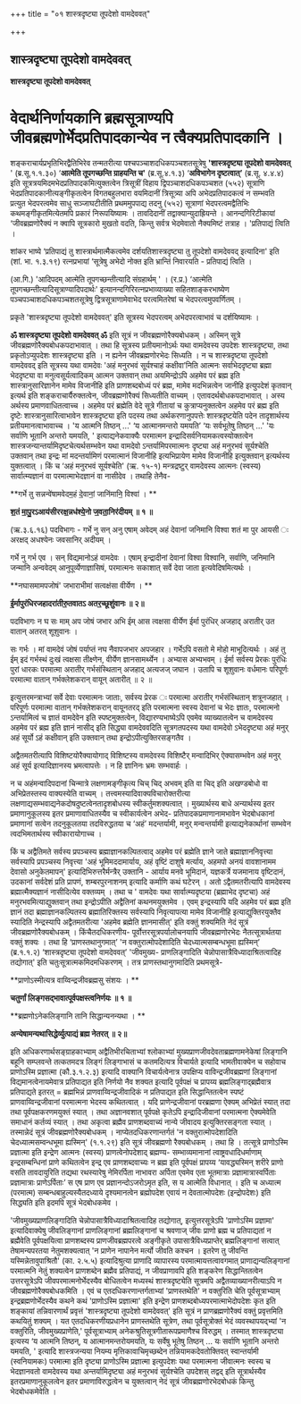 +++
title = "०१ शास्त्रदृष्ट्या तूपदेशो वामदेववत्"

+++


## शास्त्रदृष्ट्या तूपदेशो वामदेववत्

**शास्त्रदृष्ट्या तूपदेशो वामदेववत्**

# वेदार्थनिर्णायकानि ब्रह्मसूत्राण्यपि जीवब्रह्मणोर्भेदप्रतिपादकान्येव न त्वैक्यप्रतिपादकानि । 

शङ्कराचार्यप्रभृतिभिरद्वैतिभिरेव तन्मतरीत्या पश्चपञ्चाशदधिकपञ्चशतसूत्रेषु **'शास्त्रदृष्ट्या तूपदेशो वामदेववत्** ' (ब्र.सू.१.१.३०) ‘**आत्मेति तूपगच्छन्ति ग्राहयन्ति च'** (ब्र.सू.४.१.३) ‘**अविभागेन दृष्टत्वात्’** (ब्र.सू. ४.४.४) इति सूत्रत्रयमिदमभेदप्रतिपादकमित्युक्तत्वेन त्रिसूत्रीं विहाय द्विपञ्चाशदधिकपञ्चशत (५५२) सूत्राणि भेदप्रतिपादकानीत्यङ्गीकृतत्वेन विगतबहुलभारा वयमिदानीं त्रिसूत्र्या अपि अभेदप्रतिपादकत्वं न सम्भवति प्रत्युत भेदपरत्वमेव साधु सञ्जाघटीतीति प्रथममुपपाद्य तदनु (५५२) सूत्राणां भेदपरत्वमद्वैतिभिः कथमङ्गीकृतमित्येतमपि प्रकारं निरूपयिष्यामः । तावदिदानीं तद्वाक्यान्युदाह्रियन्ते । आनन्दगिरिटीकायां ‘जीवब्रह्मणोरैक्यं न क्वापि सूत्रकारो मुखतो वदति, किन्तु सर्वत्र भेदमेवातो नैक्यमिष्टं तत्राह । 'प्रतिपाद्यं त्विति ।

शांकर भाष्ये ‘प्रतिपाद्यं तु शास्त्रार्थमात्मैकत्वमेव दर्शयतिशास्त्रदृष्ट्या तु तूपदेशो वामदेववद् इत्यादिना' इति (शां. भा. १.३.१९) रत्नप्रभायां ‘सूत्रेषु अभेदो नोक्त इति भ्रान्तिं निवारयति - प्रतिपाद्यं त्विति ।

(आ.गि.) 'आदिपदम् आत्मेति तूपगच्छन्तीत्यादि संग्रहार्थम् ' । (र.प्र.) ‘आत्मेति तूपगच्छन्तीत्यादिसूत्राण्यादिपदार्थः' इत्यानन्दगिरिरत्नप्रभाव्याख्या सहितशाङ्करभाष्येण पञ्चपञ्चाशदधिकपञ्चशतसूत्रेषु द्वित्रसूत्राणामेवाभेद परत्वमितरेषां च भेदपरत्वमुपवर्णितम् ।

प्रकृते 'शास्त्रदृष्ट्या तूपदेशो वामदेववत्' इति सूत्रस्य भेदपरत्वम् अभेदपरत्वाभावं च दर्शयिष्यामः ।

**ॐ शास्त्रदृष्ट्या तूपदेशो वामदेववत् ॐ** इति सूत्रं न जीवब्रह्मणोरैक्यबोधकम् । अस्मिन् सूत्रे जीवब्रह्मणोरैक्यबोधकपदाभावात् । तथा हि सूत्रस्य प्रतीयमानोऽर्थः यथा वामदेवस्य उपदेशः शास्त्रदृष्ट्या, तथा प्रकृतोऽप्युपदेशः शास्त्रदृष्ट्या इति । न ह्यनेन जीवब्रह्मणोरभेदः सिध्यति । न च शास्त्रदृष्ट्या तूपदेशो वामदेववद् इति सूत्रस्य यथा वामदेवः 'अहं मनुरभवं सूर्यश्चाहं कक्षीवा’निति आत्मनः सर्वाभेददृष्ट्या ब्रह्मा भेददृष्ट्या वा मनुत्वसूर्यत्वादिकम् आत्मन उक्तवान् तथा अयमिन्द्रोऽपि अहमेव परं ब्रह्म इति शास्त्रानुसारिज्ञानेन मामेव विजानीहि इति प्राणशब्दबोध्यं परं ब्रह्म, मामेव मदभिन्नत्वेन जानीहि इत्युपदेशं कृतवान् इत्यर्थ इति शङ्कराचार्यैरुक्तत्वेन, जीवब्रह्मणोरैक्यं सिध्यतीति वाच्यम् । एतावदर्थबोधकपदाभावात् । अस्य अर्थस्य प्रमाणवाधितत्वाच्च । अहमेव परं ब्रह्मेति वेदे सूत्रे गीतायां च कुत्राप्यनुक्तत्वेन अहमेव परं ब्रह्म इति दृष्टेः शास्त्रानुसारित्वाभावेन शास्त्रदृष्ट्या इति पदस्य तथा अर्थकरणानुपपत्तेः शास्त्रदृष्टयेति पदेन तादृशार्थस्य प्रतीयमानत्वाभावाच्च । 'य आत्मनि तिष्ठन् ...' ‘य आत्मानमन्तरो यमयति’ ‘यः सर्वभूतेषु तिष्ठन् ...' 'यः सर्वाणि भूतानि अन्तरो यमयति, ' इत्याद्यनेकवाक्यैः परमात्मन इन्द्रादिसर्वनियामकत्वस्योक्तत्वेन शास्त्रजन्यान्तर्यामिदृष्टचेत्यर्थसम्भवेन यथा वामदेवो ऽन्तर्यामिपरमात्मनः दृष्ट्या अहं मनुरभवं सूर्यश्चेति उक्तवान् तथा इन्द्रः मां मदन्तर्यामिणं परमात्मानं विजानीहि इत्यभिप्रायेण मामेव विजानीहि इत्युक्तवान् इत्यर्थस्य युक्तत्वात् । किं च ‘अहं मनुरभवं सूर्यश्चेति' (ऋ. १५-१) मन्त्रद्रष्टुर् वामदेवस्य आत्मनः (स्वस्य) सार्वात्म्यज्ञानं वा परमात्माभेदज्ञानं वा नासीदेव । तथाहि तेनैव-

**गर्भे तु सन्नन्वे॑षामवेदम॒हं दे॒वानां॒ जानि॑मानि॒ विश्वा॑ । **

**श॒तं मा॒पु॒रऽआय॑सीररक्ष॒न्नध॑श्ये॒नो ज॒वता॒निर॑दीयम् ॥ १ ॥**

(ऋ.३.६.१६) पदविभागः - गर्भे नु सन् अनु एषाम् अवेदम् अहं देवानां जनिमानि विश्वा शतं मा पुर आयसी ः अरक्षद् अधश्येनः जवसानिर् अदीयम् ।

गर्भे नु गर्भ एव । सन् विद्यमानोऽहं वामदेवः । एषाम् इन्द्रादीनां देवानां विश्वा विश्वानि, सर्वाणि, जनिमानि जन्मानि अन्ववेदम् आनुपूर्व्येणाज्ञासिषं, परमात्मनः सकाशात् सर्वे देवा जाता इत्यवेदिषमित्यर्थः ।

**नघासमामपजोषं' जभाराभीमा॑ सत्वक्ष॑सा वीर्येण । **

**ई॒र्मापुरंधिरजहादरा॑तीरु॒तवातऽ अतर॒च्छूशु॑वानः ॥ २॥**

पदविभागः न घ सः माम् अप जोषं जभार अभि ईम् आस त्वक्षसा वीर्येण ईर्मा पुरंधिर् अजहाद् अरातीर् उत वातान् अतरत् शूशुवानः ।

सः गर्भः । मां वामदेवं जोषं पर्याप्तं नघ नैवापजभार अपजहार । गर्भेऽपि वसतो मे मोहो माभूदित्यर्थः । अहं तु ईम् इदं गर्भस्थं दुःखं त्वक्षसा तीक्ष्णेन, वीर्येण ज्ञानसामर्थ्येन । अभ्यास अभ्यभवम् । ईर्मा सर्वस्य प्रेरकः पुरंधिः पुरां धारकः परमात्मा अरातीर् गर्भसंस्थितान् अजहाद् अत्यजज् जघान । उतापि च शूशुवानः वर्धमानः परिपूर्णः परमात्मा वातान् गर्भक्लेशकरान् वायून् अतारीत् ॥ २ ॥

इत्युत्तरमन्त्राभ्यां सर्वे देवाः परमात्मनः जाताः, सर्वस्य प्रेरक ः परमात्मा अरातीर् गर्भसंस्थितान् शत्रूनजहात् । परिपूर्णः परमात्मा वातान् गर्भक्लेशकरान् वायूनतरद् इति परमात्मना स्वस्य देवानां च भेदः ज्ञातः, परमात्मनो ऽन्तर्यामित्वं च ज्ञातं वामदेवेन इति स्पष्टमुक्तत्वेन, विद्यारण्यभाष्येऽपि एवमेव व्याख्यातत्वेन च वामदेवस्य अहमेव परं ब्रह्म इति ज्ञानं नासीद् इति सिद्ध्या वामदेववदिति सूत्रगतपदस्य यथा वामदेवो ऽभेददृष्ट्या अहं मनुर् अहं सूर्यो ऽहं कक्षीवान् इति उक्तवान् तथा इन्द्रोऽपीत्युक्तिरसङ्गतैव ।

अद्वैतमतरीत्यापि विशिष्टयोरैक्यायोगाद् विशिष्टस्य वामदेवस्य विशिष्टैर् मन्वादिभिर् ऐक्यासम्भवेन अहं मनुर् अहं सूर्य इत्यादिज्ञानस्य भ्रमत्वापत्तेः । न हि ज्ञानिनः भ्रमः सम्भवार्हः ।

न च अहंमन्वादिपदानां चिन्मात्रे लक्षणामङ्गीकृत्य चिच् चिद् अभवम् इति वा चिद् इति अखण्डबोधो वा अभिप्रेतस्तस्य वाक्यस्येति वाच्यम् । तत्त्वमस्यादिवाक्यविचारोक्तरीत्या लक्षणाद्यसम्भवाद्यनेकदोषदुष्टत्वेनतादृशबोधस्य स्वीकर्तुमशक्यत्वात् । मुख्यार्थस्य बाधे अन्यार्थस्य इतर प्रमाणानुकूलस्य इतर प्रमाणावाधितस्यैव च स्वीकार्यत्वेन अभेद- प्रतिपादकप्रमाणानामभावेन भेदबोधकानां प्रमाणानां सत्वेन तदनुकूलतया तदविरुद्धतया च ‘अहं’ मदन्तर्यामी, मनुर् मन्वन्तर्यामी इत्याद्यनेकार्थानां सम्भवेन त्वदभिमतार्थस्य स्वीकारायोगाच्च ।

किं च अद्वैतिमते सर्वस्य प्रपञ्चस्य ब्रह्माज्ञानकल्पितत्वाद् अहमेव परं ब्रह्मेति ज्ञाने जाते ब्रह्माज्ञाननिवृत्त्या सर्वस्यापि प्रपञ्चस्य निवृत्त्या 'अहं भूमिमददामार्याय, अहं वृष्टिं दाशुषे मर्त्याय, अहमपो अनयं वावशानामम देवासो अनुकेतमापन्' इत्यादिभिरुत्तरैर्मन्त्रैर् उक्तानि - आर्याय मनवे भूमिदानं, यज्ञकर्त्रे यजमानाय वृष्टिदानं, उदकानां सर्वदेशं प्रति प्रापणं, शम्बरपुरनाशनम् इत्यादि कर्माणि कथं घटेरन् । अतो ऽद्वैतमतरीत्यापि वामदेवस्य ब्रह्मात्मैक्यज्ञानं नासीदित्येव वक्तव्यम् । तथा च ' वामदेवः यथा सार्वात्म्यदृष्टया (ब्रह्माभेद दृष्टचा) अहं मनुरभवमित्याद्युक्तवान् तथा इन्द्रोऽपीति अद्वैतिनां कथनमयुक्तमेव । एवम् इन्द्रस्यापि यदि अहमेव परं ब्रह्म इति ज्ञानं तदा ब्रह्माज्ञानकल्पितस्य ब्रह्मातिरिक्तस्य सर्वस्यापि निवृत्यापत्या मामेव विजानीहि इत्याद्युक्तिरयुक्तैव स्यादिति नेन्द्रस्यापि अद्वैतमतरीत्या 'अहमेव ब्रह्मेति ज्ञानमासीत्' इति वक्तुं शक्यमिति नेदं सूत्रं जीवब्रह्मणोरैक्यबोधकम् । किंचैतदधिकरणीय- पूर्वोत्तरसूत्रपर्यालोचनयापि जीवब्रह्मणोरभेदः नैतत्सूत्रार्थतया वक्तुं शक्यः । तथा हि ‘प्राणस्तथानुगमात्’ 'न वक्तुरात्मोपदेशादिति चेदध्यात्मसम्बन्धभूमा ह्यस्मिन्’ (ब्र.१.१.२) ‘शास्त्रदृष्ट्या तूपदेशो वामदेववत्’ 'जीवमुख्य- प्राणलिङ्गादिति चेन्नोपासात्रैविध्यादाश्रितत्वादिह तद्योगात्' इति चतुःसूत्रात्मकमिदमधिकरणम् । तत्र प्राणस्तथानुगमादिति प्रथमसूत्रे-

**प्राणोऽस्मीत्यत्र वाय्विन्द्रजीवब्रह्मसु संशयः । **

**चतुर्णां लिङ्गसद्भावात्पूर्वपक्षस्त्वनिर्णयः ॥ १ ॥**

**ब्रह्मणोऽनेकलिङ्गानि तानि सिद्धान्यनन्यथा । **

**अन्येषामन्यथासिद्धेर्व्युत्पाद्यं ब्रह्म नेतरत् ॥ २॥**

इति अधिकरणार्थसङ्ग्राहकाभ्याम् अद्वैतिभीरचिताभ्यां श्लोकाभ्यां मुख्यप्राणजीवदेवताब्रह्मणामनेकेषां लिङ्गानि बहूनि सम्प्लवन्ते तत्कतमदत्र लिङ्गं लिङ्गाभासं च कतमदित्यत्र विचार्यते इत्यादि भामतीवाक्येन च सहोवाच प्राणोऽस्मि प्रज्ञात्मा (कौ.३.१.२.३) इत्यादि वाक्यानि विचार्यत्वेनात्र उपक्षिप्य वाविन्द्रजीवब्रह्मणां लिङ्गानां विद्यमानत्वेनायमेवात्र प्रतिपाद्यत इति निर्णयो नैव शक्यत इत्यादि पूर्वपक्षं च प्रापय्य ब्रह्मलिङ्गाद्ब्रह्मैवात्र प्रतिपाद्यते इतरत् = ब्रह्मभिन्नं प्राणवाय्विन्द्रजीवादिकं न प्रतिपाद्यत इति सिद्धान्तितत्वेन स्पष्टं प्राणवाय्विन्द्रजीवानां परमात्मना भेदस्य कथितत्वात् । यदि प्राणेन्द्रजीवानां परब्रह्मणा ऐक्यम् अभिप्रेतं स्यात् तदा तथा पूर्वपक्षकरणमयुक्तं स्यात् । तथा अज्ञानवशात् पूर्वपक्षे कृतेऽपि इन्द्रादिजीवानां परमात्मना ऐक्यमेवेति समाधानं कर्तव्यं स्यात् । तथा अकृत्वा ब्रह्मैव प्राणशब्दवाच्यं नान्ये जीवादय इत्युक्तिरसङ्गता स्यात् । तस्मान्नेदं सूत्रं जीवब्रह्मणोरैक्यबोधकम् । नाप्येतदधिकरणान्तर्गतं 'न वक्तुरात्मोपदेशादिति चेदध्यात्मसम्वन्धभूमा ह्यस्मिन्' (१.१.२९) इति सूत्रं जीवब्रह्मणो रैक्यबोधकम् । तथा हि । तत्सूत्रे प्राणोऽस्मि प्रज्ञात्मा इति इन्द्रेण आत्मनः (स्वस्य) प्राणत्वेनोपदेशाद् ब्रह्मण्य- सम्भाव्यमानानां त्वाष्ट्रवधादिधर्माणाम् इन्द्रसम्बन्धिनां प्राणे कथितत्वेन इन्द्र एव प्राणशब्दवाच्यः न ब्रह्म इति पूर्वपक्षं प्रापय्य ‘यावद्ध्यस्मिन् शरीरे प्राणो वसति तावदायुरिति तद्यथा रथस्यारेषु नेमिरर्पिता नाभावरा अर्पिता एवमेव एता भूतमात्राः प्रज्ञामात्रास्वर्पिताः प्रज्ञामात्राः प्राणेऽर्पिताः’ स एष प्राण एव प्रज्ञानन्दोऽजरोऽमृत इति, स य आत्मेति विधानात् । इति च अध्यात्म (परमात्म) सम्बन्धबाहुल्यस्यैतदध्याये दृश्यमानत्वेन ब्रह्मोपदेश एवायं न देवतात्मोपदेशः (इन्द्रोपदेशः) इति सिद्ध्यति इति इदमपि सूत्रं भेदबोधकमेव ।

'जीवमुख्यप्राणलिङ्गादिति चेन्नोपासात्रैविध्यादाश्रितत्वादिह तद्योगात्, इत्युत्तरसूत्रेऽपि 'प्राणोऽस्मि प्रज्ञामा' इत्यादिवाक्येषु जीवलिङ्गानां प्राणलिङ्गानां ब्रह्मलिङ्गानां च श्रवणाज् जीवः प्राणो ब्रह्म च प्रतिपाद्यतां न ब्रह्मैवेति पूर्वपक्षयित्वा प्राणशब्दस्य प्राणजीवब्रह्मपरत्वे अङ्गीकृते उपासात्रैविध्यप्राप्तेर् ब्रह्मलिङ्गानां सत्वात् तेषामन्यपरतया नेतुमशक्यत्वात् 'न प्राणेन नापानेन मर्त्यो जीवति कश्चन । इतरेण तु जीवन्ति यस्मिन्नेतावुपाश्रितौ' (का. २.५.५) इत्यादिश्रुत्या प्राणादि व्यापारस्य परमात्मायत्तत्वावगमात् प्राणाद्यन्यलिङ्गानां परमात्मनि नेतुं शक्यत्वेन प्राणशब्देन ब्रह्मैव प्रतिपाद्यं, न जीवप्राणावपि इति शङ्करेण सिद्धान्तितत्वेन उत्तरसूत्रेऽपि जीवपरमात्मनोर्भेदस्यैव बोधितत्वेन मध्यस्थं शास्त्रदृष्ट्येति सूत्रमपि अद्वैतव्याख्यानरीत्याऽपि न जीवब्रह्मणोरैक्यबोधकमिति । एवं च एतदधिकरणान्तर्गताभ्यां 'प्राणस्तथेति' न वक्तुरिति चेति पूर्वसूत्राभ्याम् इन्द्रब्रह्मणोर्भेदस्यैव कथने कथं 'प्राणोऽस्मि प्रज्ञात्मा' इति इन्द्रेण प्राणशब्दबोध्यपरमात्माभेदोपदेशः कृत इति शङ्कायां तन्निवारणार्थं प्रवृत्तं 'शास्त्रदृष्ट्या तूपदेशो वामदेववत्' इति सूत्रं न प्राणब्रह्मणोरैक्यं वक्तुं प्रवृत्तमिति कथयितुं शक्यम् । यत एतदधिकरणीयप्रधानेन प्राणस्तथेति सूत्रेण, तथा पूर्वसूत्रोक्तं भेदं व्यवस्थापयद्भ्यां 'न वक्तुरिति, जीवमुख्यप्राणेति,' पूर्वसूत्राभ्याम् अनेकश्रुतिसूत्रगीतारूपप्रमाणैश्च विरुद्धम् । तस्मात् शास्त्रदृष्ट्या इत्यस्य ‘य आत्मनि तिष्ठन्, य आत्मानमन्तरोयमयति, यः सर्वेषु भूतेषु तिष्ठन् ... यः सर्वाणि भूतानि अन्तरो यमयति, ' इत्यादि शास्त्रजन्यया नियम्य मृत्तिकावाचिमृच्छब्देन तन्नियामकदेवतोक्तिवत् स्वान्तर्यामी (स्वनियामकः) परमात्मा इति दृष्ट्या प्राणोऽस्मि प्रज्ञात्मा इत्युपदेशः यथा परमात्मना जीवात्मनः स्वस्य च भेदज्ञानवतो वामदेवस्य यथा अन्तर्यामिदृष्ट्या अहं मनुरभवं सूर्यश्चेति उपदेशस् तद्वद् इति सूत्रार्थस्यैव इतरप्रमाणानुकूलत्वेन इतर प्रमाणाविरुद्धत्वेन च युक्तत्वान् नेदं सूत्रं जीवब्रह्मणोरभेदबोधकं किन्तु भेदबोधकमेवेति ।

